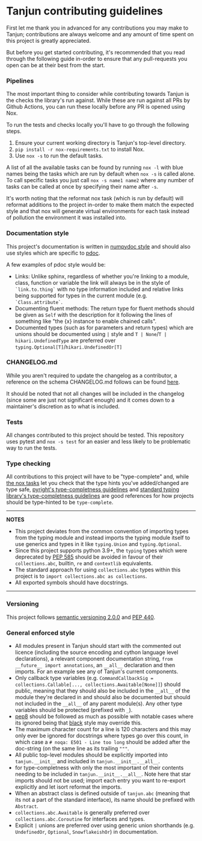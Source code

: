 # Tanjun contributing guidelines

First let me thank you in advanced for any contributions you may make to Tanjun; contributions are always welcome
and any amount of time spent on this project is greatly appreciated.

But before you get started contributing, it's recommended that you read through the following guide in-order to
ensure that any pull-requests you open can be at their best from the start.

### Pipelines

The most important thing to consider while contributing towards Tanjun is the checks the library's run against.
While these are run against all PRs by Github Actions, you can run these locally before any PR is opened using Nox.

To run the tests and checks locally you'll have to go through the following steps.

1. Ensure your current working directory is Tanjun's top-level directory.
2. `pip install -r nox-requirements.txt` to install Nox.
3. Use `nox -s` to run the default tasks.

A list of all the available tasks can be found by running `nox -l` with blue names being the tasks which are run
by default when `nox -s` is called alone. To call specific tasks you just call `nox -s name1 name2` where any number
of tasks can be called at once by specifying their name after `-s`.

It's worth noting that the reformat nox task (which is run by default) will reformat additions to the project
in-order to make them match  the expected style and that nox will generate virtual environments for each task
instead of pollution the environment it was installed into.

### Documentation style

This project's documentation is written in [numpydoc style](https://numpydoc.readthedocs.io/en/latest/format.html)
and should also use styles which are specific to [pdoc](https://pdoc.dev/docs/pdoc.html).

A few examples of pdoc style would be:

* Links: Unlike sphinx, regardless of whether you're linking to a module, class, function or variable the link will
  always be in the style of `` `link.to.thing` `` with no type information included and relative links being supported
  for types in the current module (e.g. `` `Class.attribute` ``.
* Documenting fluent methods: The return type for fluent methods should be given as `Self` with the description for it
  following the lines of something like "the {x} instance to enable chained calls".
* Documented types (such as for parameters and return types) which are unions should be documented using `|` style
  and `T | None`/`T | hikari.UndefinedType` are preferred over `typing.Optional[T]`/`hikari.UndefinedOr[T]`

### CHANGELOG.md

While you aren't required to update the changelog as a contributor, a reference on the schema CHANGELOG.md follows
can be found [here](https://keepachangelog.com/en/1.0.0/).

It should be noted that not all changes will be included in the changelog (since some are just not significant enough)
and it comes down to a maintainer's discretion as to what is included. 

### Tests

All changes contributed to this project should be tested. This repository uses pytest and `nox -s test` for an easier and
less likely to be problematic way to run the tests.

### Type checking

All contributions to this project will have to be "type-complete" and, while [the nox tasks](###Pipelines) let you check
that the type hints you've added/changed are type safe,
[pyright's type-completness guidelines](https://github.com/microsoft/pyright/blob/main/docs/typed-libraries.md) and
[standard typing library's type-completness guidelines](https://github.com/python/typing/blob/master/docs/libraries.md) are
good references for how projects should be type-hinted to be `type-complete`.

---
**NOTES**

* This project deviates from the common convention of importing types from the typing module and instead
  imports the typing module itself to use generics and types in it like `typing.Union` and `typing.Optional`.
* Since this project supports python 3.9+, the `typing` types which were deprecated by
  [PEP 585](https://www.python.org/dev/peps/pep-0585/) should be avoided in favour of their `collections.abc`,
  builtin, `re` and `contextlib` equivalents.
* The standard approach for using `collections.abc` types within this project is to `import collections.abc as collections`.
* All exported symbols should have docstrings.
---

### Versioning

This project follows [semantic versioning 2.0.0](https://semver.org/) and [PEP 440](https://www.python.org/dev/peps/pep-0440/).

### General enforced style

* All modules present in Tanjun should start with the commented out licence (including the source encoding and cython
  language level declarations), a relevant component documentation string, `from __future__ import annotations`, an
 `__all__` declaration and then imports. For an example see any of Tanjun's current components.
* Only callback type variables (e.g. `CommandCallbackSig = collections.Callable[..., collections.Awaitable[None]]`) should
  public, meaning that they should also be included in the `__all__` of the module they're declared in and should also be
  documented but should not included in the `__all__` of any parent module(s). Any other type variables should be protected
  (prefixed with `_`).
* [pep8](https://www.python.org/dev/peps/pep-0008/) should be followed as much as possible with notable cases where its
  ignored being that [black](https://github.com/psf/black) style may override this.
* The maximum character count for a line is 120 characters and this may only ever be ignored for docstrings where types
  go over this count, in which case a `# noqa: E501 - Line too long` should be added after the doc-string (on the same
  line as its trailing `"""`.
* All public top-level modules should be explicitly imported into `tanjun.__init__` and included in `tanjun.__init__.__all__`.
* for type-completness with only the most important of their contents needing to be included in `tanjun.__init__.__all__`.
  Note here that star imports should not be used; import each entry you want to re-export explicitly and let isort reformat
  the imports.
* When an abstract class is defined outside of `tanjun.abc` (meaning that its not a part of the standard interface),
  its name should be prefixed with `Abstract`.
* `collections.abc.Awaitable` is generally preferred over `collections.abc.Coroutine` for interfaces and types.
* Explicit `|` unions are preferred over using generic union shorthands (e.g. `UndefinedOr`, `Optional`, `SnowflakeishOr`)
  in documentation.
